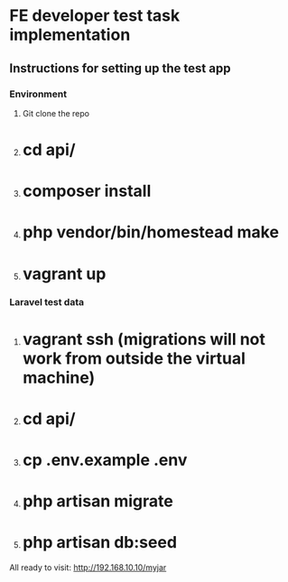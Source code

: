 # FE developer test task implementation

## Instructions for setting up the test app

### Environment

1. Git clone the repo
2. # cd api/
3. # composer install
4. # php vendor/bin/homestead make
5. # vagrant up

### Laravel test data

1. # vagrant ssh (migrations will not work from outside the virtual machine)
2. # cd api/
3. # cp .env.example .env
3. # php artisan migrate
4. # php artisan db:seed

All ready to visit: http://192.168.10.10/myjar

